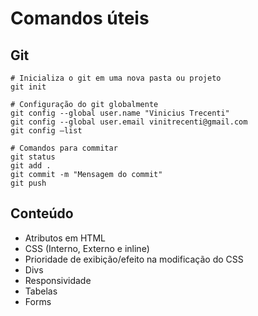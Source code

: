 # Comandos úteis

## Git

```
# Inicializa o git em uma nova pasta ou projeto
git init
```

```
# Configuração do git globalmente 
git config --global user.name "Vinicius Trecenti"
git config --global user.email vinitrecenti@gmail.com
git config —list
```

```
# Comandos para commitar 
git status
git add .
git commit -m "Mensagem do commit"
git push
```

## Conteúdo
- Atributos em HTML
- CSS (Interno, Externo e inline)
- Prioridade de exibição/efeito na modificação do CSS
- Divs
- Responsividade 
- Tabelas
- Forms

